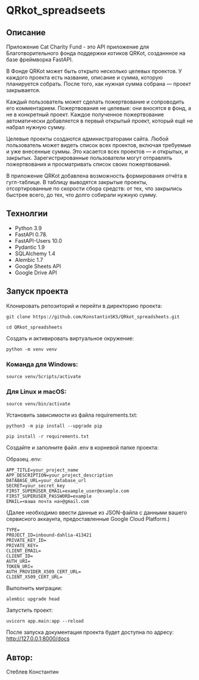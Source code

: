 # QRkot_spreadseets

## Описание
Приложение  Cat Charity Fund - это API приложение для Благотворительного фонда поддержки котиков QRKot, созданнное на базе фреймворка FastAPI.

В Фонде QRKot может быть открыто несколько целевых проектов. У каждого проекта есть название, описание и сумма, которую планируется собрать. После того, как нужная сумма собрана — проект закрывается.

Каждый пользователь может сделать пожертвование и сопроводить его комментарием. Пожертвования не целевые: они вносятся в фонд, а не в конкретный проект. Каждое полученное пожертвование автоматически добавляется в первый открытый проект, который ещё не набрал нужную сумму.

Целевые проекты создаются администраторами сайта. 
Любой пользователь может видеть список всех проектов, включая требуемые и уже внесенные суммы. Это касается всех проектов — и открытых, и закрытых.
Зарегистрированные пользователи могут отправлять пожертвования и просматривать список своих пожертвований.

В приложение QRKot добавлена возможность формирования отчёта в гугл-таблице. В таблицу выводятся закрытые проекты, отсортированные по скорости сбора средств: от тех, что закрылись быстрее всего, до тех, что долго собирали нужную сумму.

## Технолгии
- Python 3.9
- FastAPI 0.78.
- FastAPI-Users 10.0
- Pydantic 1.9
- SQLAlchemy 1.4
- Alembic 1.7
- Google Sheets API
- Google Drive API

## Запуск проекта
Клонировать репозиторий и перейти в директорию проекта:
```
git clone https://github.com/KonstantinSKS/QRkot_spreadsheets.git
```
```
cd QRkot_spreadsheets
```
Cоздать и активировать виртуальное окружение:
```
python -m venv venv
```
### Команда для Windows:
```
source venv/Scripts/activate
```
### Для Linux и macOS:
```
source venv/bin/activate
```
Установить зависимости из файла requirements.txt:
```
python3 -m pip install --upgrade pip
```
```
pip install -r requirements.txt
```
Создайте и заполните файл .env в корневой папке проекта:

Образец .env:
```
APP_TITLE=your_project_name
APP_DESCRIPTION=your_project_description
DATABASE_URL=your_database_url
SECRET=your_secret_key
FIRST_SUPERUSER_EMAIL=example_user@example.com
FIRST_SUPERUSER_PASSWORD=example
EMAIL=<ваша почта на>@gmail.com
```
(Далее необходимо ввести данные из JSON-файла с данными вашего сервисного аккаунта, предоставленные Google Cloud Platform.)
```
TYPE=
PROJECT_ID=inbound-dahlia-413421
PRIVATE_KEY_ID=
PRIVATE_KEY=
CLIENT_EMAIL=
CLIENT_ID=
AUTH_URI=
TOKEN_URI=
AUTH_PROVIDER_X509_CERT_URL=
CLIENT_X509_CERT_URL=
```

Выполнить миграции:
```
alembic upgrade head
```
Запустить проект:
```
uvicorn app.main:app --reload
```
После запуска документация проекта будет доступна по адресу: http://127.0.0.1:8000/docs

## Автор: 
Стеблев Константин
